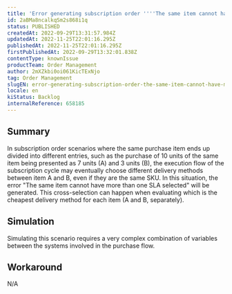 ```yaml
---
title: 'Error generating subscription order ''''The same item cannot have more than one SLA selected'''
id: 2aBMa8ncalkqSm2s868i1q
status: PUBLISHED
createdAt: 2022-09-29T13:31:57.984Z
updatedAt: 2022-11-25T22:01:16.295Z
publishedAt: 2022-11-25T22:01:16.295Z
firstPublishedAt: 2022-09-29T13:32:01.838Z
contentType: knownIssue
productTeam: Order Management
author: 2mXZkbi0oi061KicTExNjo
tag: Order Management
slugEN: error-generating-subscription-order-the-same-item-cannot-have-more-than-one-sla-selected
locale: en
kiStatus: Backlog
internalReference: 658185
---
```


## Summary


In subscription order scenarios where the same purchase item ends up divided into different entries, such as the purchase of 10 units of the same item being presented as 7 units (A) and 3 units (B), the execution flow of the subscription cycle may eventually choose different delivery methods between item A and B, even if they are the same SKU.
In this situation, the error "The same item cannot have more than one SLA selected" will be generated.
This cross-selection can happen when evaluating which is the cheapest delivery method for each item (A and B, separately).



## Simulation


Simulating this scenario requires a very complex combination of variables between the systems involved in the purchase flow.



## Workaround


N/A

